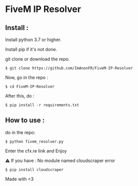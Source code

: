 # FiveM IP Resolver

## Install :

Install python 3.7 or higher.

Install pip if it's not done.

git clone or download the repo.
```
$ git clone https://github.com/ImAnonFR/FiveM-IP-Resolver
```

Now, go in the repo :
```
$ cd FiveM-IP-Resolver
```

After this, do :
```
$ pip install -r requirements.txt
```

## How to use :

do in the repo:
```
$ python fivem_resolver.py
```

Enter the cfx.re link and Enjoy 

⚠️ If you have : No module named cloudscraper error

```
$ pip install cloudscraper
```

Made with <3
